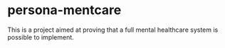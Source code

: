 # persona-mentcare
This is a project aimed at proving that a full mental healthcare system is possible to implement.